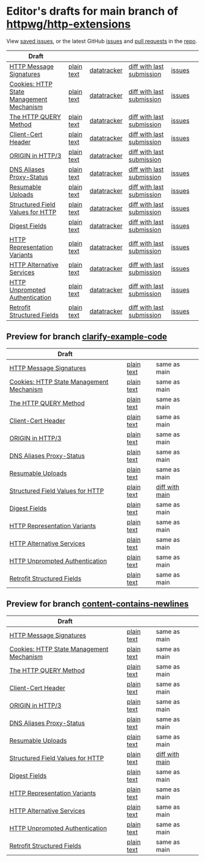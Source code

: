 # Editor's drafts for main branch of [httpwg/http-extensions](https://github.com/httpwg/http-extensions)

View [saved issues](issues.html), or the latest GitHub [issues](https://github.com/httpwg/http-extensions/issues) and [pull requests](https://github.com/httpwg/http-extensions/pulls) in the [repo](https://github.com/httpwg/http-extensions).

| Draft |     |     |     |     |     |
| ----- | --- | --- | --- | --- | --- |
| [HTTP Message Signatures](./draft-ietf-httpbis-message-signatures.html "HTTP Message Signatures (HTML)") | [plain text](./draft-ietf-httpbis-message-signatures.txt "HTTP Message Signatures (Text)") | [datatracker](https://datatracker.ietf.org/doc/draft-ietf-httpbis-message-signatures "Datatracker for draft-ietf-httpbis-message-signatures") | [diff with last submission](https://www.ietf.org/rfcdiff?url1=draft-ietf-httpbis-message-signatures&url2=https://httpwg.github.io/http-extensions/draft-ietf-httpbis-message-signatures.txt) | [issues](https://github.com/httpwg/http-extensions/labels/signatures) |
| [Cookies: HTTP State Management Mechanism](./draft-ietf-httpbis-rfc6265bis.html "Cookies: HTTP State Management Mechanism (HTML)") | [plain text](./draft-ietf-httpbis-rfc6265bis.txt "Cookies: HTTP State Management Mechanism (Text)") | [datatracker](https://datatracker.ietf.org/doc/draft-ietf-httpbis-rfc6265bis "Datatracker for draft-ietf-httpbis-rfc6265bis") | [diff with last submission](https://www.ietf.org/rfcdiff?url1=draft-ietf-httpbis-rfc6265bis&url2=https://httpwg.github.io/http-extensions/draft-ietf-httpbis-rfc6265bis.txt) | [issues](https://github.com/httpwg/http-extensions/labels/6265bis) |
| [The HTTP QUERY Method](./draft-ietf-httpbis-safe-method-w-body.html "The HTTP QUERY Method (HTML)") | [plain text](./draft-ietf-httpbis-safe-method-w-body.txt "The HTTP QUERY Method (Text)") | [datatracker](https://datatracker.ietf.org/doc/draft-ietf-httpbis-safe-method-w-body "Datatracker for draft-ietf-httpbis-safe-method-w-body") | [diff with last submission](https://www.ietf.org/rfcdiff?url1=draft-ietf-httpbis-safe-method-w-body&url2=https://httpwg.github.io/http-extensions/draft-ietf-httpbis-safe-method-w-body.txt) | [issues](https://github.com/httpwg/http-extensions/labels/safe-method-w-body) |
| [Client-Cert Header](./draft-ietf-httpbis-client-cert-field.html "Client-Cert HTTP Header Field (HTML)") | [plain text](./draft-ietf-httpbis-client-cert-field.txt "Client-Cert HTTP Header Field (Text)") | [datatracker](https://datatracker.ietf.org/doc/draft-ietf-httpbis-client-cert-field "Datatracker for draft-ietf-httpbis-client-cert-field") | [diff with last submission](https://www.ietf.org/rfcdiff?url1=draft-ietf-httpbis-client-cert-field&url2=https://httpwg.github.io/http-extensions/draft-ietf-httpbis-client-cert-field.txt) | [issues](https://github.com/httpwg/http-extensions/labels/client-cert-field) |
| [ORIGIN in HTTP/3](./draft-ietf-httpbis-origin-h3.html "The ORIGIN Extension in HTTP/3 (HTML)") | [plain text](./draft-ietf-httpbis-origin-h3.txt "The ORIGIN Extension in HTTP/3 (Text)") | [datatracker](https://datatracker.ietf.org/doc/draft-ietf-httpbis-origin-h3 "Datatracker for draft-ietf-httpbis-origin-h3") | [diff with last submission](https://www.ietf.org/rfcdiff?url1=draft-ietf-httpbis-origin-h3&url2=https://httpwg.github.io/http-extensions/draft-ietf-httpbis-origin-h3.txt) |  |
| [DNS Aliases Proxy-Status](./draft-ietf-httpbis-alias-proxy-status.html "HTTP Proxy-Status Parameter for Next-Hop Aliases (HTML)") | [plain text](./draft-ietf-httpbis-alias-proxy-status.txt "HTTP Proxy-Status Parameter for Next-Hop Aliases (Text)") | [datatracker](https://datatracker.ietf.org/doc/draft-ietf-httpbis-alias-proxy-status "Datatracker for draft-ietf-httpbis-alias-proxy-status") | [diff with last submission](https://www.ietf.org/rfcdiff?url1=draft-ietf-httpbis-alias-proxy-status&url2=https://httpwg.github.io/http-extensions/draft-ietf-httpbis-alias-proxy-status.txt) | [issues](https://github.com/httpwg/http-extensions/labels/alias-proxy-status) |
| [Resumable Uploads](./draft-ietf-httpbis-resumable-upload.html "Resumable Uploads for HTTP (HTML)") | [plain text](./draft-ietf-httpbis-resumable-upload.txt "Resumable Uploads for HTTP (Text)") | [datatracker](https://datatracker.ietf.org/doc/draft-ietf-httpbis-resumable-upload "Datatracker for draft-ietf-httpbis-resumable-upload") | [diff with last submission](https://www.ietf.org/rfcdiff?url1=draft-ietf-httpbis-resumable-upload&url2=https://httpwg.github.io/http-extensions/draft-ietf-httpbis-resumable-upload.txt) | [issues](https://github.com/httpwg/http-extensions/labels/resumable-upload) |
| [Structured Field Values for HTTP](./draft-ietf-httpbis-sfbis.html "Structured Field Values for HTTP (HTML)") | [plain text](./draft-ietf-httpbis-sfbis.txt "Structured Field Values for HTTP (Text)") | [datatracker](https://datatracker.ietf.org/doc/draft-ietf-httpbis-sfbis "Datatracker for draft-ietf-httpbis-sfbis") | [diff with last submission](https://www.ietf.org/rfcdiff?url1=draft-ietf-httpbis-sfbis&url2=https://httpwg.github.io/http-extensions/draft-ietf-httpbis-sfbis.txt) | [issues](https://github.com/httpwg/http-extensions/labels/header-structure) |
| [Digest Fields](./draft-ietf-httpbis-digest-headers.html "Digest Fields (HTML)") | [plain text](./draft-ietf-httpbis-digest-headers.txt "Digest Fields (Text)") | [datatracker](https://datatracker.ietf.org/doc/draft-ietf-httpbis-digest-headers "Datatracker for draft-ietf-httpbis-digest-headers") | [diff with last submission](https://www.ietf.org/rfcdiff?url1=draft-ietf-httpbis-digest-headers&url2=https://httpwg.github.io/http-extensions/draft-ietf-httpbis-digest-headers.txt) | [issues](https://github.com/httpwg/http-extensions/labels/digest-headers) |
| [HTTP Representation Variants](./draft-ietf-httpbis-variants.html "HTTP Representation Variants (HTML)") | [plain text](./draft-ietf-httpbis-variants.txt "HTTP Representation Variants (Text)") | [datatracker](https://datatracker.ietf.org/doc/draft-ietf-httpbis-variants "Datatracker for draft-ietf-httpbis-variants") | [diff with last submission](https://www.ietf.org/rfcdiff?url1=draft-ietf-httpbis-variants&url2=https://httpwg.github.io/http-extensions/draft-ietf-httpbis-variants.txt) | [issues](https://github.com/httpwg/http-extensions/labels/variants) |
| [HTTP Alternative Services](./draft-ietf-httpbis-rfc7838bis.html "HTTP Alternative Services (HTML)") | [plain text](./draft-ietf-httpbis-rfc7838bis.txt "HTTP Alternative Services (Text)") | [datatracker](https://datatracker.ietf.org/doc/draft-ietf-httpbis-rfc7838bis "Datatracker for draft-ietf-httpbis-rfc7838bis") | [diff with last submission](https://www.ietf.org/rfcdiff?url1=draft-ietf-httpbis-rfc7838bis&url2=https://httpwg.github.io/http-extensions/draft-ietf-httpbis-rfc7838bis.txt) | [issues](https://github.com/httpwg/http-extensions/labels/alt-svc) |
| [HTTP Unprompted Authentication](./draft-ietf-httpbis-unprompted-auth.html "HTTP Unprompted Authentication (HTML)") | [plain text](./draft-ietf-httpbis-unprompted-auth.txt "HTTP Unprompted Authentication (Text)") | [datatracker](https://datatracker.ietf.org/doc/draft-ietf-httpbis-unprompted-auth "Datatracker for draft-ietf-httpbis-unprompted-auth") | [diff with last submission](https://www.ietf.org/rfcdiff?url1=draft-ietf-httpbis-unprompted-auth&url2=https://httpwg.github.io/http-extensions/draft-ietf-httpbis-unprompted-auth.txt) | [issues](https://github.com/httpwg/http-extensions/labels/unprompted-auth) |
| [Retrofit Structured Fields](./draft-ietf-httpbis-retrofit.html "Retrofit Structured Fields for HTTP (HTML)") | [plain text](./draft-ietf-httpbis-retrofit.txt "Retrofit Structured Fields for HTTP (Text)") | [datatracker](https://datatracker.ietf.org/doc/draft-ietf-httpbis-retrofit "Datatracker for draft-ietf-httpbis-retrofit") | [diff with last submission](https://www.ietf.org/rfcdiff?url1=draft-ietf-httpbis-retrofit&url2=https://httpwg.github.io/http-extensions/draft-ietf-httpbis-retrofit.txt) | [issues](https://github.com/httpwg/http-extensions/labels/retrofit) |

## Preview for branch [clarify-example-code](clarify-example-code)

| Draft |     |     |     |
| ----- | --- | --- | --- |
| [HTTP Message Signatures](clarify-example-code/draft-ietf-httpbis-message-signatures.html "HTTP Message Signatures (HTML)") | [plain text](clarify-example-code/draft-ietf-httpbis-message-signatures.txt "HTTP Message Signatures (Text)") | same as main |
| [Cookies: HTTP State Management Mechanism](clarify-example-code/draft-ietf-httpbis-rfc6265bis.html "Cookies: HTTP State Management Mechanism (HTML)") | [plain text](clarify-example-code/draft-ietf-httpbis-rfc6265bis.txt "Cookies: HTTP State Management Mechanism (Text)") | same as main |
| [The HTTP QUERY Method](clarify-example-code/draft-ietf-httpbis-safe-method-w-body.html "The HTTP QUERY Method (HTML)") | [plain text](clarify-example-code/draft-ietf-httpbis-safe-method-w-body.txt "The HTTP QUERY Method (Text)") | same as main |
| [Client-Cert Header](clarify-example-code/draft-ietf-httpbis-client-cert-field.html "Client-Cert HTTP Header Field (HTML)") | [plain text](clarify-example-code/draft-ietf-httpbis-client-cert-field.txt "Client-Cert HTTP Header Field (Text)") | same as main |
| [ORIGIN in HTTP/3](clarify-example-code/draft-ietf-httpbis-origin-h3.html "The ORIGIN Extension in HTTP/3 (HTML)") | [plain text](clarify-example-code/draft-ietf-httpbis-origin-h3.txt "The ORIGIN Extension in HTTP/3 (Text)") | same as main |
| [DNS Aliases Proxy-Status](clarify-example-code/draft-ietf-httpbis-alias-proxy-status.html "HTTP Proxy-Status Parameter for Next-Hop Aliases (HTML)") | [plain text](clarify-example-code/draft-ietf-httpbis-alias-proxy-status.txt "HTTP Proxy-Status Parameter for Next-Hop Aliases (Text)") | same as main |
| [Resumable Uploads](clarify-example-code/draft-ietf-httpbis-resumable-upload.html "Resumable Uploads for HTTP (HTML)") | [plain text](clarify-example-code/draft-ietf-httpbis-resumable-upload.txt "Resumable Uploads for HTTP (Text)") | same as main |
| [Structured Field Values for HTTP](clarify-example-code/draft-ietf-httpbis-sfbis.html "Structured Field Values for HTTP (HTML)") | [plain text](clarify-example-code/draft-ietf-httpbis-sfbis.txt "Structured Field Values for HTTP (Text)") | [diff with main](https://www.ietf.org/rfcdiff?url1=https://httpwg.github.io/http-extensions/draft-ietf-httpbis-sfbis.txt&url2=https://httpwg.github.io/http-extensions/clarify-example-code/draft-ietf-httpbis-sfbis.txt) |
| [Digest Fields](clarify-example-code/draft-ietf-httpbis-digest-headers.html "Digest Fields (HTML)") | [plain text](clarify-example-code/draft-ietf-httpbis-digest-headers.txt "Digest Fields (Text)") | same as main |
| [HTTP Representation Variants](clarify-example-code/draft-ietf-httpbis-variants.html "HTTP Representation Variants (HTML)") | [plain text](clarify-example-code/draft-ietf-httpbis-variants.txt "HTTP Representation Variants (Text)") | same as main |
| [HTTP Alternative Services](clarify-example-code/draft-ietf-httpbis-rfc7838bis.html "HTTP Alternative Services (HTML)") | [plain text](clarify-example-code/draft-ietf-httpbis-rfc7838bis.txt "HTTP Alternative Services (Text)") | same as main |
| [HTTP Unprompted Authentication](clarify-example-code/draft-ietf-httpbis-unprompted-auth.html "HTTP Unprompted Authentication (HTML)") | [plain text](clarify-example-code/draft-ietf-httpbis-unprompted-auth.txt "HTTP Unprompted Authentication (Text)") | same as main |
| [Retrofit Structured Fields](clarify-example-code/draft-ietf-httpbis-retrofit.html "Retrofit Structured Fields for HTTP (HTML)") | [plain text](clarify-example-code/draft-ietf-httpbis-retrofit.txt "Retrofit Structured Fields for HTTP (Text)") | same as main |

## Preview for branch [content-contains-newlines](content-contains-newlines)

| Draft |     |     |     |
| ----- | --- | --- | --- |
| [HTTP Message Signatures](content-contains-newlines/draft-ietf-httpbis-message-signatures.html "HTTP Message Signatures (HTML)") | [plain text](content-contains-newlines/draft-ietf-httpbis-message-signatures.txt "HTTP Message Signatures (Text)") | same as main |
| [Cookies: HTTP State Management Mechanism](content-contains-newlines/draft-ietf-httpbis-rfc6265bis.html "Cookies: HTTP State Management Mechanism (HTML)") | [plain text](content-contains-newlines/draft-ietf-httpbis-rfc6265bis.txt "Cookies: HTTP State Management Mechanism (Text)") | same as main |
| [The HTTP QUERY Method](content-contains-newlines/draft-ietf-httpbis-safe-method-w-body.html "The HTTP QUERY Method (HTML)") | [plain text](content-contains-newlines/draft-ietf-httpbis-safe-method-w-body.txt "The HTTP QUERY Method (Text)") | same as main |
| [Client-Cert Header](content-contains-newlines/draft-ietf-httpbis-client-cert-field.html "Client-Cert HTTP Header Field (HTML)") | [plain text](content-contains-newlines/draft-ietf-httpbis-client-cert-field.txt "Client-Cert HTTP Header Field (Text)") | same as main |
| [ORIGIN in HTTP/3](content-contains-newlines/draft-ietf-httpbis-origin-h3.html "The ORIGIN Extension in HTTP/3 (HTML)") | [plain text](content-contains-newlines/draft-ietf-httpbis-origin-h3.txt "The ORIGIN Extension in HTTP/3 (Text)") | same as main |
| [DNS Aliases Proxy-Status](content-contains-newlines/draft-ietf-httpbis-alias-proxy-status.html "HTTP Proxy-Status Parameter for Next-Hop Aliases (HTML)") | [plain text](content-contains-newlines/draft-ietf-httpbis-alias-proxy-status.txt "HTTP Proxy-Status Parameter for Next-Hop Aliases (Text)") | same as main |
| [Resumable Uploads](content-contains-newlines/draft-ietf-httpbis-resumable-upload.html "Resumable Uploads for HTTP (HTML)") | [plain text](content-contains-newlines/draft-ietf-httpbis-resumable-upload.txt "Resumable Uploads for HTTP (Text)") | same as main |
| [Structured Field Values for HTTP](content-contains-newlines/draft-ietf-httpbis-sfbis.html "Structured Field Values for HTTP (HTML)") | [plain text](content-contains-newlines/draft-ietf-httpbis-sfbis.txt "Structured Field Values for HTTP (Text)") | [diff with main](https://www.ietf.org/rfcdiff?url1=https://httpwg.github.io/http-extensions/draft-ietf-httpbis-sfbis.txt&url2=https://httpwg.github.io/http-extensions/content-contains-newlines/draft-ietf-httpbis-sfbis.txt) |
| [Digest Fields](content-contains-newlines/draft-ietf-httpbis-digest-headers.html "Digest Fields (HTML)") | [plain text](content-contains-newlines/draft-ietf-httpbis-digest-headers.txt "Digest Fields (Text)") | same as main |
| [HTTP Representation Variants](content-contains-newlines/draft-ietf-httpbis-variants.html "HTTP Representation Variants (HTML)") | [plain text](content-contains-newlines/draft-ietf-httpbis-variants.txt "HTTP Representation Variants (Text)") | same as main |
| [HTTP Alternative Services](content-contains-newlines/draft-ietf-httpbis-rfc7838bis.html "HTTP Alternative Services (HTML)") | [plain text](content-contains-newlines/draft-ietf-httpbis-rfc7838bis.txt "HTTP Alternative Services (Text)") | same as main |
| [HTTP Unprompted Authentication](content-contains-newlines/draft-ietf-httpbis-unprompted-auth.html "HTTP Unprompted Authentication (HTML)") | [plain text](content-contains-newlines/draft-ietf-httpbis-unprompted-auth.txt "HTTP Unprompted Authentication (Text)") | same as main |
| [Retrofit Structured Fields](content-contains-newlines/draft-ietf-httpbis-retrofit.html "Retrofit Structured Fields for HTTP (HTML)") | [plain text](content-contains-newlines/draft-ietf-httpbis-retrofit.txt "Retrofit Structured Fields for HTTP (Text)") | same as main |

